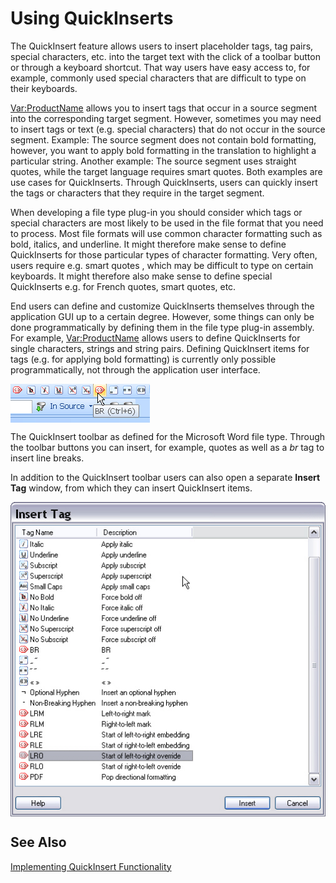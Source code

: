 Using QuickInserts
=====
The QuickInsert feature allows users to insert placeholder tags, tag pairs, special characters, etc. into the target text with the click of a toolbar button or through a keyboard shortcut. That way users have easy access to, for example, commonly used special characters that are difficult to type on their keyboards.

 <Var:ProductName> allows you to insert tags that occur in a source segment into the corresponding target segment. However, sometimes you may need to insert tags or text (e.g. special characters) that do not occur in the source segment. Example: The source segment does not contain bold formatting, however, you want to apply bold formatting in the translation to highlight a particular string. Another example: The source segment uses straight quotes, while the target language requires smart quotes. Both examples are use cases for QuickInserts. Through QuickInserts, users can quickly insert the tags or characters that they require in the target segment.

When developing a file type plug-in you should consider which tags or special characters are most likely to be used in the file format that you need to process. Most file formats will use common character formatting such as bold, italics, and underline. It might therefore make sense to define QuickInserts for those particular types of character formatting. Very often, users require e.g. smart quotes , which may be difficult to type on certain keyboards. It might therefore also make sense to define special QuickInserts e.g. for French quotes, smart quotes, etc.

End users can define and customize QuickInserts themselves through the application GUI up to a certain degree. However, some things can only be done programmatically by defining them in the file type plug-in assembly. For example, <Var:ProductName> allows users to define QuickInserts for single characters, strings and string pairs. Defining QuickInsert items for tags (e.g. for applying bold formatting) is currently only possible programmatically, not through the application user interface.

<img style="display:block; " src="images/QuickTag01.jpg"/>

The QuickInsert toolbar as defined for the Microsoft Word file type. Through the toolbar buttons you can insert, for example, quotes as well as a *br* tag to insert line breaks.

In addition to the QuickInsert toolbar users can also open a separate **Insert Tag** window, from which they can insert QuickInsert items.

<img style="display:block; " src="images/QuickTag02.jpg"/>

See Also
-------
[Implementing QuickInsert Functionality]()
